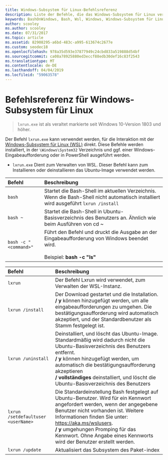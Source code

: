 ```yaml
---
title: Windows-Subsystem für Linux-Befehlsreferenz
description: Liste der Befehle, die das Windows-Subsystem für Linux verwalten
keywords: BashOnWindows, Bash, Wsl, Windows, Windows-Subsystem für Linux, Windowssubsystem, ubuntu
author: scooley
ms.author: scooley
ms.date: 07/31/2017
ms.topic: article
ms.assetid: 82908295-a6bd-483c-a995-613674c2677e
ms.custom: seodec18
ms.openlocfilehash: 978a35d593e37877949c24cbd833a519888d54bf
ms.sourcegitcommit: ca08a78925880ed3eccf88edb30def16c83f2543
ms.translationtype: MT
ms.contentlocale: de-DE
ms.lasthandoff: 04/04/2019
ms.locfileid: "59063578"
---
```

# <a name="command-reference-for-windows-subsystem-for-linux"></a>Befehlsreferenz für Windows-Subsystem für Linux

> `lxrun.exe` ist als veraltet markierte seit Windows 10-Version 1803 und höher.

Der Befehl `lxrun.exe` kann verwendet werden, für die Interaktion mit der [Windows-Subsystem für Linux (WSL)](https://msdn.microsoft.com/en-us/commandline/wsl/faq#what-windows-subsystem-for-linux-wsl-) direkt.  Diese Befehle werden installiert, in der `\Windows\System32` Verzeichnis und ggf. einer Windows-Eingabeaufforderung oder in PowerShell ausgeführt werden.

* `lxrun.exe` Dient zum Verwalten von WSL.  Dieser Befehl kann zum Installieren oder deinstallieren das Ubuntu-Image verwendet werden.


| Befehl                     | Beschreibung                     |
|:----------------------------|:---------------------------|
| `bash`                      | Startet die Bash-Shell im aktuellen Verzeichnis.  Wenn die Bash-Shell nicht automatisch installiert wird ausgeführt `lxrun /install` |
| `bash ~`                    | Startet die Bash-Shell in Ubuntu-Basisverzeichnis des Benutzers an.  Ähnlich wie beim Ausführen von cd ~            |
| `bash -c "<command>"`       | Führt den Befehl und druckt die Ausgabe an der Eingabeaufforderung von Windows beendet wird. <br/> <br/> Beispiel: **bash -c "ls"** |

<p>

| Befehl                     | Beschreibung                     |
|:----------------------------|:---------------------------|
| `lxrun`                     | Der Befehl Lxrun wird verwendet, zum Verwalten der WSL-Instanz. |
| `lxrun /install`            | Der Download gestartet und die Installation. <br/> **/ y** können hinzugefügt werden, um alle eingabeaufforderungen zu umgehen.  Die bestätigungsaufforderung wird automatisch akzeptiert, und der Standardbenutzer als Stamm festgelegt ist.          |
| `lxrun /uninstall`          | Deinstalliert, und löscht das Ubuntu-Image.  Standardmäßig wird dadurch nicht die Ubuntu-Basisverzeichnis des Benutzers entfernt. <br/> **/ y** können hinzugefügt werden, um automatisch die bestätigungsaufforderung akzeptieren <br/>**/ vollständiges** deinstalliert, und löscht die Ubuntu-Basisverzeichnis des Benutzers         |
| `lxrun /setdefaultuser <userName>`     | Die Standardeinstellung Bash festgelegt auf Ubuntu-Benutzer. Wird für ein Kennwort angefordert werden, wenn der angegebene Benutzer nicht vorhanden ist.  Weitere Informationen finden Sie unter: https://aka.ms/wslusers. <br/> **/ y** umgehungen Promping für das Kennwort.  Ohne Angabe eines Kennworts wird der Benutzer erstellt werden.|
| `lxrun /update`            | Aktualisiert das Subsystem des Paket-index          |
